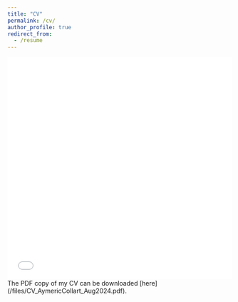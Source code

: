 ```yaml
---
title: "CV"
permalink: /cv/
author_profile: true
redirect_from:
  - /resume
---
```



<iframe src="/files/CV_AymericCollart_Aug2024.pdf" width="100%" height="500" frameborder="no" border="0" marginwidth="0" marginheight="0"></iframe>
The PDF copy of my CV can be downloaded [here](/files/CV_AymericCollart_Aug2024.pdf).
